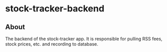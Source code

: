 # stock-tracker-backend
## About
The backend of the stock-tracker app. It is responsible for pulling RSS fees, stock prices, etc. and recording to database.